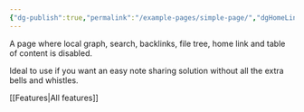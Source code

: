 ```yaml
---
{"dg-publish":true,"permalink":"/example-pages/simple-page/","dgHomeLink":"false","dgShowBacklinks":"false","dgShowLocalGraph":"false","dgShowFileTree":"false","dgEnableSearch":"false","dgShowToc":"false","created":"2023-01-10T15:47:02.456+01:00","updated":"2023-09-21T10:40:12.638+02:00"}
---
```



A page where local graph, search, backlinks, file tree, home link and table of content is disabled. 

Ideal to use if you want an easy note sharing solution without all the extra bells and whistles. 

[[Features\|All features]]